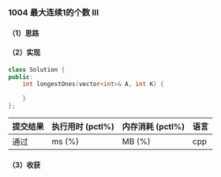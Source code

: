 ### 1004 最大连续1的个数 III

#### （1）思路

#### （2）实现

```cpp
class Solution {
public:
    int longestOnes(vector<int>& A, int K) {

    }
};
```

| 提交结果 | 执行用时 (pctl%) | 内存消耗 (pctl%) | 语言 |
|:---------|:-----------------|:-----------------|:-----|
| 通过     |  ms (%)   |  MB (%)  | cpp  |

#### （3）收获

